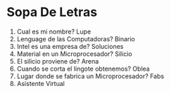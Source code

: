 # Sopa De Letras

1. Cual es mi nombre? Lupe
2. Lenguage de las Computadoras? Binario
3. Intel es una empresa de? Soluciones
4. Material en un Microprocesador? Silicio
5. El silicio proviene de? Arena
6. Cuando se corta el lingote obtenemos? Oblea
7. Lugar donde se fabrica un Microprocesador? Fabs
8. Asistente Virtual